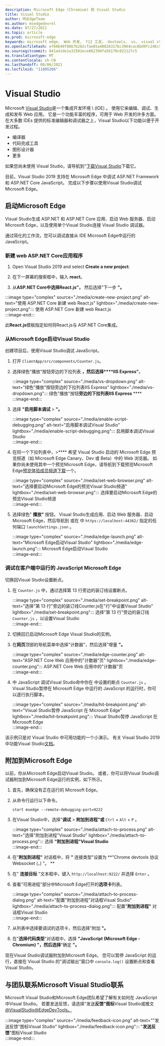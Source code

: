 ```yaml
---
description: Microsoft Edge (Chromium) 和 Visual Studio
title: Visual Studio
author: MSEdgeTeam
ms.author: msedgedevrel
ms.date: 07/27/2021
ms.topic: article
ms.prod: microsoft-edge
keywords: microsoft edge， Web 开发， f12 工具， devtools， vs， visual studio， 调试器
ms.openlocfilehash: ef60b40f8867b282cfae85a48826317bc3964cac8bd9fc246c54c4b577e75cce
ms.sourcegitcommit: 841e41de1a32501ece862399fa56170c022127c5
ms.translationtype: MT
ms.contentlocale: zh-CN
ms.lasthandoff: 08/06/2021
ms.locfileid: "11805206"
---
```

# <a name="visual-studio"></a>Visual Studio  

Microsoft [Visual Studio][MicrosoftVisualstudioVs]是一个集成开发环境 \ (IDE\) 。   使用它来编辑、调试、生成和发布 Web 应用。  它是一个功能丰富的程序，可用于 Web 开发的许多方面。  在大多数 IDEs 提供的标准编辑器和调试器之上，Visual Studio以下功能以便于开发过程。  

*   编译器  
*   代码完成工具  
*   图形设计器  
*   更多  
    
如果您尚未使用 Visual Studio，请导航到"[下载Visual Studio][MicrosoftVisualstudioDownloads]下载它。  

目前，Visual Studio 2019 支持在 Microsoft Edge 中调试 ASP.NET Framework 和 ASP.NET Core JavaScript。  完成以下步骤以使用Visual Studio调试Microsoft Edge。  

## <a name="launch-microsoft-edge"></a>启动Microsoft Edge  

Visual Studio生成 ASP.NET 和 ASP.NET Core 应用、启动 Web 服务器、启动 Microsoft Edge，以及使用单个Visual Studio连接 Visual Studio 调试器。  

通过简化的工作流，您可以调试直接从 IDE Microsoft Edge中运行的 JavaScript。  

### <a name="create-a-new-aspnet-core-web-app"></a>新建 web ASP.NET Core应用程序  

1.  Open Visual Studio 2019 and select **Create a new project**.  

1.  在下一屏幕的搜索框中，输入 **react**。  

1.  从**ASP.NET Core中选择React.js"，** 然后选择"下一步 **"。**  

:::image type="complex" source="./media/create-new-project.png" alt-text="使用 ASP.NET Core 新建 web React.js" lightbox="./media/create-new-project.png":::
   使用 ASP.NET Core 新建 web React.js  
:::image-end:::  

此**React.js**模板指定如何将React.js与 ASP.NET Core集成。  

### <a name="launch-microsoft-edge-from-visual-studio"></a>从Microsoft Edge启动Visual Studio  

创建项目后，使用Visual Studio调试 JavaScript。  

1.  打开 `ClientApp/src/components/Counter.js`。  

1.  选择绿色"播放"按钮旁边的下拉列表 **，然后选择****IIS Express"**。  
    
    :::image type="complex" source="./media/vs-dropdown.png" alt-text="绿色"播放"按钮旁边的下拉列表IIS Express" lightbox="./media/vs-dropdown.png":::
       绿色"播放"按钮**旁边的下拉列表IIS Express** ****  
    :::image-end:::  

1.  选择 **"启用脚本调试**  >  **"。**  

    :::image type="complex" source="./media/enable-script-debugging.png" alt-text="启用脚本调试Visual Studio" lightbox="./media/enable-script-debugging.png":::
       启用脚本调试Visual Studio  
    :::image-end:::  

1.  在同一个下拉列表中，>**** 希望 Visual Studio 启动的 Microsoft Edge 预览频道（如 Microsoft Edge Canary、Dev 或 Beta）中的 Web 浏览器。  如果你尚未使用其中一个预览Microsoft Edge，请导航到下载预览Microsoft Edge[预览体验成员频道下载][MicrosoftedgeinsiderDownload]一个。  

    :::image type="complex" source="./media/set-web-browser.png" alt-text="选择要启动Microsoft Edge的预览Visual Studio频道" lightbox="./media/set-web-browser.png":::
       选择要启动Microsoft Edge的预览Visual Studio频道  
    :::image-end:::  

1.  选择绿色" **播放"** 按钮。  Visual Studio生成应用、启动 Web 服务器、启动 Microsoft Edge，然后导航到 或在 中 `https://localhost:44362/` 指定的任何端口 `launchSettings.json` 。  

    :::image type="complex" source="./media/edge-launch.png" alt-text="Microsoft Edge启动Visual Studio" lightbox="./media/edge-launch.png":::
       Microsoft Edge启动Visual Studio  
    :::image-end:::  

### <a name="debug-javascript-running-in-microsoft-edge"></a>调试在客户端中运行的 JavaScript Microsoft Edge  

切换回Visual Studio设置断点。  

1.  在 `Counter.js` 中，通过选择第 13 行旁边的装订线设置断点。  

    :::image type="complex" source="./media/set-breakpoint.png" alt-text="选择"第 13 行"旁边的装订线Counter.js在"行"中设置Visual Studio" lightbox="./media/set-breakpoint.png":::
       选择"第 13 行"旁边的装订线 `Counter.js` ，以设置Visual Studio  
    :::image-end:::  

1.  切换回已启动Microsoft Edge Visual Studio的实例。  

1.  在**网页**顶部的导航菜单中选择"计数器"，然后选择"增量 **"。**  

    :::image type="complex" source="./media/edge-counter.png" alt-text="ASP.NET Core Web 应用中的"计数器"页" lightbox="./media/edge-counter.png":::
       ASP.NET Core Web 应用中的"计数器"页  
    :::image-end:::  

1.  中 JavaScript 调试Visual Studio命中你在 中设置的断点 `Counter.js` 。  Visual Studio暂停在 Microsoft Edge 中运行的 JavaScript 的运行时，你可以逐行执行脚本。  

    :::image type="complex" source="./media/hit-breakpoint.png" alt-text="Visual Studio暂停 JavaScript 在 Microsoft Edge" lightbox="./media/hit-breakpoint.png":::
       Visual Studio暂停 JavaScript 在 Microsoft Edge  
    :::image-end:::  

该示例只是对 Visual Studio 中可用功能的一个小演示。  有关 Visual Studio 2019 中功能Visual Studio[文档][VisualStudioWindowsIndex]。  

## <a name="attach-to-microsoft-edge"></a>附加到Microsoft Edge  

以前，你从Microsoft Edge启动Visual Studio。  或者，你可以将Visual Studio调试器附加到Microsoft Edge运行的实例，如下所示。  

1.  首先，确保没有正在运行的 Microsoft Edge。  

1.  从命令行运行以下命令。  

    ```console
    start msedge --remote-debugging-port=9222
    ```  

1.  在Visual Studio中，选择"**调试**  >  **附加到进程"或** `Ctrl` + `Alt` + `P` 。  

    :::image type="complex" source="./media/attach-to-process.png" alt-text="选择"附加到进程"Visual Studio" lightbox="./media/attach-to-process.png":::
       选择 **"附加到进程"Visual Studio**  
    :::image-end:::  

1.  在"**附加到进程"** 对话框中，将 **"** 连接类型"设置为 **"Chrome devtools 协议 Websocket (，) "。 **  

1.  在" **连接目标** "文本框中，键入 `http://localhost:9222/` 并选择 `Enter` 。  

1.  查看"可用进程"部分中Microsoft Edge打开的**选项卡**列表。  

    :::image type="complex" source="./media/attach-to-process-dialog.png" alt-text="配置"附加到进程"对话框Visual Studio" lightbox="./media/attach-to-process-dialog.png":::
       配置"**附加到进程"** 对话框Visual Studio  
    :::image-end:::  

1.  从列表中选择要调试的选项卡，然后选择"附加 **"。**  

1.  在"**选择代码类型**"对话框中，选择 **"JavaScript (Microsoft Edge - Chromium) "，然后选择**"确定 **"。**  

现在Visual Studio调试器附加到Microsoft Edge。  您可以暂停 JavaScript 的运行，直接在 Visual Studio 的"调试输出"窗口中 `console.log()` 设置断点和查看Visual Studio。  

## <a name="getting-in-touch-with-the-microsoft-visual-studio-team"></a>与团队联系Microsoft Visual Studio联系  

Microsoft Visual Studio和Microsoft Edge团队希望了解有关如何在 JavaScript 中Visual Studio。  若要发送反馈，请选择"发送**反馈"图标**Visual Studio或推文[@VisualStudio@EdgeDevTools。][TwitterIntentTweetViualstudioEdgdevtools]  

:::image type="complex" source="./media/feedback-icon.png" alt-text=""发送反馈"图标Visual Studio" lightbox="./media/feedback-icon.png":::
   "**发送反馈**"图标Visual Studio  
:::image-end:::  

<!-- links -->  

[VisualStudioWindowsIndex]: /visualstudio/windows/index "Visual Studio文档|Microsoft Docs"  

[MicrosoftVisualstudioDownloads]: https://visualstudio.microsoft.com/downloads "下载Visual Studio"  
[MicrosoftVisualstudioVs]: https://visualstudio.microsoft.com/vs "Visual StudioIDE"  

[MicrosoftedgeinsiderDownload]: https://www.microsoftedgeinsider.com/download "下载 Microsoft Edge 预览体验成员频道"  

[TwitterIntentTweetViualstudioEdgdevtools]: https://twitter.com/intent/tweet?text=@VisualStudio+@EdgeDevTools "推文@VisualStudio和@EdgeDevTools |Twitter"  

